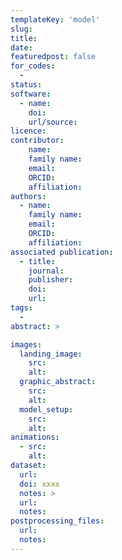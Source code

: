```yaml
---
templateKey: 'model'
slug:
title:
date:
featuredpost: false
for_codes:
  - 
status:
software:
  - name:
    doi:
    url/source: 
licence:
contributor:
    name:
    family name:
    email:
    ORCID:
    affiliation:
authors:
  - name:
    family name:
    email:
    ORCID:
    affiliation:
associated publication:
  - title:
    journal:
    publisher:
    doi:
    url:
tags:
  -
abstract: >

images:
  landing_image:
    src:
    alt:
  graphic_abstract:
    src:
    alt:
  model_setup:
    src:
    alt:
animations:
  - src:
    alt:
dataset:
  url: 
  doi: xxxx
  notes: >
  url:
  notes:
postprocessing_files:
  url:
  notes:
---
```

